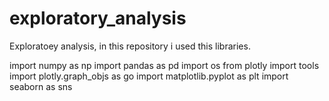 # exploratory_analysis

Exploratoey analysis, in this repository i used this libraries.

import numpy as np
import pandas as pd
import os
from plotly import tools
import plotly.graph_objs as go
import matplotlib.pyplot as plt
import seaborn as sns
